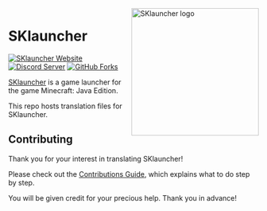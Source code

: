 <img src="https://skmedix.pl/images/logo.png" alt="SKlauncher logo" align="right" width="256" height="256"/>

# SKlauncher #

[![SKlauncher Website][site-shield]][site-url]
[![Discord Server][discord-shield]][discord-url]
[![GitHub Forks][github-shield]][github-url]

[SKlauncher][site-url] is a game launcher for
the game Minecraft: Java Edition.

This repo hosts translation files for SKlauncher.

## Contributing ##

Thank you for your interest in translating SKlauncher!

Please check out the [Contributions Guide][guide-url],
which explains what to do step by step.

You will be given credit for your precious help.
Thank you in advance!

<!-- URLs -->
[guide-url]: <https://docs.skmedix.pl/category/contributions>
[discord-url]: <https://discord.gg/BdCpcpD>
[github-url]: <https://www.github.com/skmedix/SKlauncher>
[site-url]: <https://skmedix.pl>

<!-- shields.io -->
[discord-shield]: <https://img.shields.io/discord/141669825129873409?logo=discord&logoColor=white&label=&labelColor=5865F2&color=grey>
[github-shield]: <https://img.shields.io/github/forks/skmedix/SKlauncher?logo=github&logoColor=white&label=&labelColor=black&color=grey>
[site-shield]: <https://img.shields.io/badge/skmedix.pl-grey?label=%F0%9F%94%97&labelColor=orange&color=grey>
